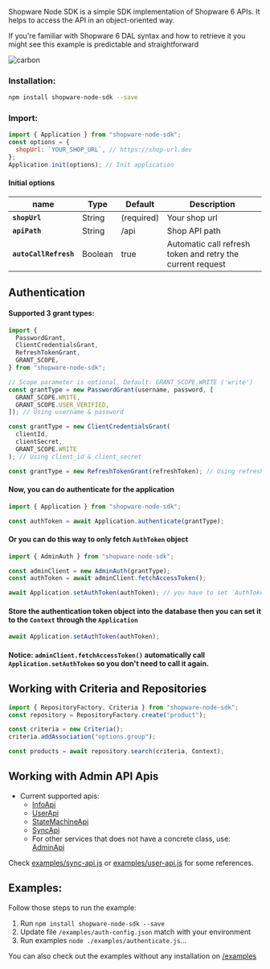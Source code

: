 Shopware Node SDK is a simple SDK implementation of Shopware 6 APIs. It helps to access the API in an object-oriented way.

If you're familiar with Shopware 6 DAL syntax and how to retrieve it you might see this example is predictable and straightforward

![carbon](https://user-images.githubusercontent.com/8193345/154450648-7e7a4a53-788b-432b-afc6-b38897c976d4.png)

### Installation:

```sh
npm install shopware-node-sdk --save
```

### Import:

```js
import { Application } from "shopware-node-sdk";
const options = {
  shopUrl: `YOUR_SHOP_URL`, // https://shop-url.dev
};
Application.init(options); // Init application
```

#### Initial options

| name                  | Type    | Default    | Description                                                |
|-----------------------|---------|------------|------------------------------------------------------------|
| **`shopUrl`**         | String  | (required) | Your shop url                                              |
| **`apiPath`**         | String  | /api       | Shop API path                                              |
| **`autoCallRefresh`** | Boolean | true       | Automatic call refresh token and retry the current request |

## Authentication

#### Supported 3 grant types:

```js
import {
  PasswordGrant,
  ClientCredentialsGrant,
  RefreshTokenGrant,
  GRANT_SCOPE,
} from "shopware-node-sdk";

// Scope parameter is optional, Default: GRANT_SCOPE.WRITE ('write')
const grantType = new PasswordGrant(username, password, [
  GRANT_SCOPE.WRITE,
  GRANT_SCOPE.USER_VERIFIED,
]); // Using username & password

const grantType = new ClientCredentialsGrant(
  clientId,
  clientSecret,
  GRANT_SCOPE.WRITE
); // Using client_id & client_secret

const grantType = new RefreshTokenGrant(refreshToken); // Using refresh_token
```

#### Now, you can do authenticate for the application

```js
import { Application } from "shopware-node-sdk";

const authToken = await Application.authenticate(grantType);
```

#### Or you can do this way to only fetch `AuthToken` object

```js
import { AdminAuth } from "shopware-node-sdk";

const adminClient = new AdminAuth(grantType);
const authToken = await adminClient.fetchAccessToken();

await Application.setAuthToken(authToken); // you have to set `AuthToken` object to `Application`
```

#### Store the authentication token object into the database then you can set it to the `Context` through the `Application`

```js
await Application.setAuthToken(authToken);
```

#### **Notice:** `adminClient.fetchAccessToken()` automatically call `Application.setAuthToken` so you don't need to call it again.

## Working with Criteria and Repositories

```js
import { RepositoryFactory, Criteria } from "shopware-node-sdk";
const repository = RepositoryFactory.create("product");

const criteria = new Criteria();
criteria.addAssociation("options.group");

const products = await repository.search(criteria, Context);
```

## Working with Admin API Apis
- Current supported apis:
    - [InfoApi](/src/api/info.api.ts)
    - [UserApi](/src/api/user.api.ts)
    - [StateMachineApi](/src/api/state-machine.api.ts)
    - [SyncApi](/src/api/sync.api.ts)
    - For other services that does not have a concrete class, use: [AdminApi](/src/api/admin.api.ts)

Check [examples/sync-api.js](/examples/sync-api.js) or [examples/user-api.js](/examples/user-api.js) for some references.

## Examples:

Follow those steps to run the example:

1. Run `npm install shopware-node-sdk --save`
2. Update file `/examples/auth-config.json` match with your environment
3. Run examples `node ./examples/authenticate.js`...

You can also check out the examples without any installation on [/examples](./examples)
